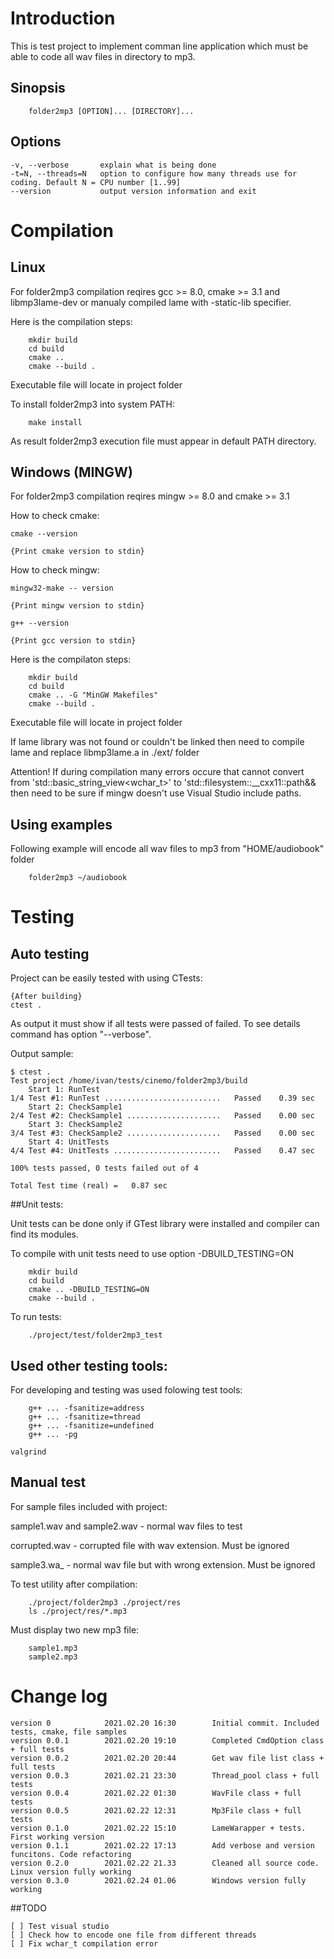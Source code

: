 # Introduction

This is test project to implement comman line application which must be able to code all wav files in directory to mp3.

## Sinopsis
```
    folder2mp3 [OPTION]... [DIRECTORY]...
```

## Options
    -v, --verbose       explain what is being done
    -t=N, --threads=N   option to configure how many threads use for coding. Default N = CPU number [1..99]
    --version           output version information and exit

# Compilation

## Linux

For folder2mp3 compilation reqires gcc >= 8.0, cmake >= 3.1 and libmp3lame-dev or manualy compiled lame with -static-lib specifier.

Here is the compilation steps:
```
    mkdir build
    cd build
    cmake ..
    cmake --build .
```

Executable file will locate in project folder

To install folder2mp3 into system PATH:

```
    make install
```
As result folder2mp3 execution file must appear in default PATH directory.

## Windows (MINGW)

For folder2mp3 compilation reqires mingw >= 8.0 and cmake >= 3.1

How to check cmake:
```
cmake --version

{Print cmake version to stdin}
```

How to check mingw:
```
mingw32-make -- version

{Print mingw version to stdin}

g++ --version

{Print gcc version to stdin}
```

Here is the compilaton steps:
```
    mkdir build
    cd build
    cmake .. -G "MinGW Makefiles"
    cmake --build .
```
Executable file will locate in project folder

If lame library was not found or couldn't be linked then need to compile lame and replace libmp3lame.a in ./ext/ folder

Attention!
If during compilation many errors occure that cannot convert from 'std::basic_string_view<wchar_t>' to 'std::filesystem::__cxx11::path&& then need to be sure if mingw doesn't use Visual Studio include paths.


## Using examples

Following example will encode all wav files to mp3 from "HOME/audiobook" folder
```
    folder2mp3 ~/audiobook
```

# Testing 

## Auto testing
Project can be easily tested with using CTests:
```
{After building}
ctest .
```
As output it must show if all tests were passed of failed. To see details command has option "--verbose".

Output sample:
```
$ ctest .
Test project /home/ivan/tests/cinemo/folder2mp3/build
    Start 1: RunTest
1/4 Test #1: RunTest ..........................   Passed    0.39 sec
    Start 2: CheckSample1
2/4 Test #2: CheckSample1 .....................   Passed    0.00 sec
    Start 3: CheckSample2
3/4 Test #3: CheckSample2 .....................   Passed    0.00 sec
    Start 4: UnitTests
4/4 Test #4: UnitTests ........................   Passed    0.47 sec

100% tests passed, 0 tests failed out of 4

Total Test time (real) =   0.87 sec
```
##Unit tests:

Unit tests can be done only if GTest library were installed and compiler can find its modules.

To compile with unit tests need to use option -DBUILD_TESTING=ON
```
    mkdir build
    cd build
    cmake .. -DBUILD_TESTING=ON
    cmake --build .
```
To run tests:
```
    ./project/test/folder2mp3_test
```

## Used other testing tools:
For developing and testing was used folowing test tools:
```
    g++ ... -fsanitize=address
    g++ ... -fsanitize=thread
    g++ ... -fsanitize=undefined
    g++ ... -pg
```
    valgrind

## Manual test

For sample files included with project:

sample1.wav and sample2.wav	-	normal wav files to test

corrupted.wav			-	corrupted file with wav extension. Must be ignored

sample3.wa_			-	normal wav file but with wrong extension. Must be ignored

To test utility after compilation:

```
    ./project/folder2mp3 ./project/res
    ls ./project/res/*.mp3
```
Must display two new mp3 file:
```
    sample1.mp3
    sample2.mp3
```

# Change log
```
version 0            2021.02.20 16:30        Initial commit. Included tests, cmake, file samples 
version 0.0.1        2021.02.20 19:10        Completed CmdOption class + full tests
version 0.0.2        2021.02.20 20:44        Get wav file list class + full tests
version 0.0.3        2021.02.21 23:30        Thread_pool class + full tests
version 0.0.4        2021.02.22 01:30        WavFile class + full tests
version 0.0.5        2021.02.22 12:31        Mp3File class + full tests
version 0.1.0        2021.02.22 15:10        LameWarapper + tests. First working version
version 0.1.1        2021.02.22 17:13        Add verbose and version funcitons. Code refactoring
version 0.2.0        2021.02.22 21.33        Cleaned all source code. Linux version fully working
version 0.3.0        2021.02.24 01.06        Windows version fully working
```

##TODO

```
[ ] Test visual studio
[ ] Check how to encode one file from different threads
[ ] Fix wchar_t compilation error
```
